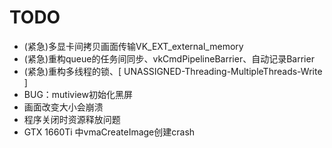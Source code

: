 # TODO
- (紧急)多显卡间拷贝画面传输VK_EXT_external_memory
- (紧急)重构queue的任务间同步、vkCmdPipelineBarrier、自动记录Barrier
- (紧急)重构多线程的锁、[ UNASSIGNED-Threading-MultipleThreads-Write ]
- BUG：mutiview初始化黑屏
- 画面改变大小会崩溃
- 程序关闭时资源释放问题
- GTX 1660Ti 中vmaCreateImage创建crash
